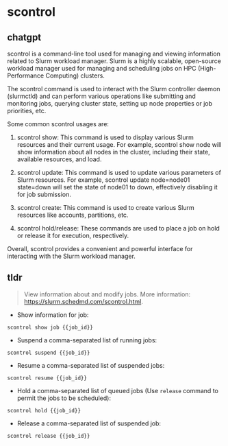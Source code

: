 # scontrol 
## chatgpt 
scontrol is a command-line tool used for managing and viewing information related to Slurm workload manager. Slurm is a highly scalable, open-source workload manager used for managing and scheduling jobs on HPC (High-Performance Computing) clusters.

The scontrol command is used to interact with the Slurm controller daemon (slurmctld) and can perform various operations like submitting and monitoring jobs, querying cluster state, setting up node properties or job priorities, etc.

Some common scontrol usages are:

1. scontrol show: This command is used to display various Slurm resources and their current usage. For example, scontrol show node will show information about all nodes in the cluster, including their state, available resources, and load.

2. scontrol update: This command is used to update various parameters of Slurm resources. For example, scontrol update node=node01 state=down will set the state of node01 to down, effectively disabling it for job submission.

3. scontrol create: This command is used to create various Slurm resources like accounts, partitions, etc.

4. scontrol hold/release: These commands are used to place a job on hold or release it for execution, respectively.

Overall, scontrol provides a convenient and powerful interface for interacting with the Slurm workload manager. 

## tldr 
 
> View information about and modify jobs.
> More information: <https://slurm.schedmd.com/scontrol.html>.

- Show information for job:

`scontrol show job {{job_id}}`

- Suspend a comma-separated list of running jobs:

`scontrol suspend {{job_id}}`

- Resume a comma-separated list of suspended jobs:

`scontrol resume {{job_id}}`

- Hold a comma-separated list of queued jobs (Use `release` command to permit the jobs to be scheduled):

`scontrol hold {{job_id}}`

- Release a comma-separated list of suspended job:

`scontrol release {{job_id}}`
